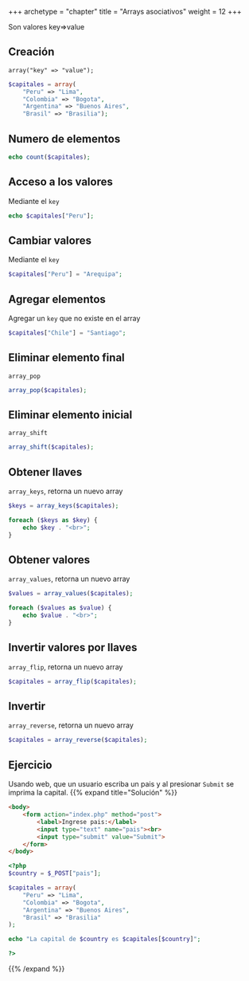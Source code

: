 +++
archetype = "chapter"
title = "Arrays asociativos"
weight = 12
+++

Son valores key=>value

## Creación
`array("key" => "value");`
```php
$capitales = array(
    "Peru" => "Lima", 
    "Colombia" => "Bogota", 
    "Argentina" => "Buenos Aires", 
    "Brasil" => "Brasilia");

```
## Numero de elementos
```php
echo count($capitales);
```

## Acceso a los valores
Mediante el `key`
```php
echo $capitales["Peru"];
```

## Cambiar valores
Mediante el `key`
```php
$capitales["Peru"] = "Arequipa";
```

## Agregar elementos
Agregar un `key` que no existe en el array
```php
$capitales["Chile"] = "Santiago";
```

## Eliminar elemento final
`array_pop`
```php
array_pop($capitales);
```

## Eliminar elemento inicial
`array_shift`
```php
array_shift($capitales);
```

## Obtener llaves
`array_keys`, retorna un nuevo array
```php
$keys = array_keys($capitales);

foreach ($keys as $key) {
    echo $key . "<br>";
}
```

## Obtener valores
`array_values`, retorna un nuevo array
```php
$values = array_values($capitales);

foreach ($values as $value) {
    echo $value . "<br>";
}
```

## Invertir valores por llaves
`array_flip`, retorna un nuevo array
```php
$capitales = array_flip($capitales);
```

## Invertir
`array_reverse`, retorna un nuevo array
```php
$capitales = array_reverse($capitales);
```

## Ejercicio
Usando web, que un usuario escriba un pais y al presionar `Submit` se imprima la capital.
{{% expand title="Solución" %}}
```html
<body>
    <form action="index.php" method="post">
        <label>Ingrese pais:</label>
        <input type="text" name="pais"><br>
        <input type="submit" value="Submit">        
    </form>
</body>
```
```php
<?php
$country = $_POST["pais"];

$capitales = array(
    "Peru" => "Lima",
    "Colombia" => "Bogota",
    "Argentina" => "Buenos Aires",
    "Brasil" => "Brasilia"
);

echo "La capital de $country es $capitales[$country]";

?>
```
{{% /expand %}}